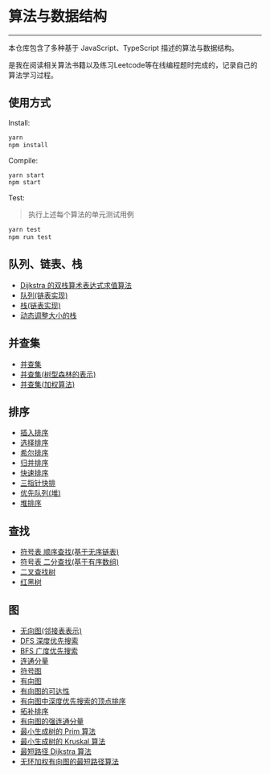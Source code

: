 # 算法与数据结构

---

本仓库包含了多种基于 JavaScript、TypeScript 描述的算法与数据结构。

是我在阅读相关算法书籍以及练习Leetcode等在线编程题时完成的，记录自己的算法学习过程。

## 使用方式

Install:

```bash
yarn
npm install
```

Compile:

```bash
yarn start
npm start
```

Test:
> 执行上述每个算法的单元测试用例

```bash
yarn test
npm run test
```

## 队列、链表、栈

* [Dijkstra 的双栈算术表达式求值算法](src/algs4/1-3/evaluate.ts)
* [队列(链表实现)](src/algs4/1-3/node-queue.ts)
* [栈(链表实现)](src/algs4/1-3/node-stack.ts)
* [动态调整大小的栈](src/algs4/1-3/resizing-array-stack.ts)

## 并查集

* [并查集](src/algs4/1-5/union-find.ts)
* [并查集(树型森林的表示)](src/algs4/1-5/quick-union.ts)
* [并查集(加权算法)](src/algs4/1-5/weight-quick-union.ts)

## 排序

* [插入排序](src/algs4/sort/insertion.ts)
* [选择排序](src/algs4/sort/selection.ts)
* [希尔排序](src/algs4/sort/shell-sort.ts)
* [归并排序](src/algs4/sort/merge-sort.ts)
* [快速排序](src/algs4/sort/quick-sort.ts)
* [三指针快排](src/algs4/sort/quick3way.ts)
* [优先队列(堆)](src/algs4/sort/max-pq.ts)
* [堆排序](src/algs4/sort/heap-sort.ts)

## 查找

* [符号表 顺序查找(基于无序链表)](src/algs4/search/sequential-search-st.ts)
* [符号表 二分查找(基于有序数组)](src/algs4/search/binary-search-st.ts)
* [二叉查找树](src/algs4/search/binary-search-tree.ts)
* [红黑树](src/algs4/search/red-black-bst.ts)

## 图

* [无向图(邻接表表示)](src/algs4/graph/graph.ts)
* [DFS 深度优先搜索](src/algs4/graph/dfs.ts)
* [BFS 广度优先搜索](src/algs4/graph/bfs.ts)
* [连通分量](src/algs4/graph/connect-components.ts)
* [符号图](src/algs4/graph/symbol-graph.ts)
* [有向图](src/algs4/graph/digraph.ts)
* [有向图的可达性](src/algs4/graph/directed-dfs.ts)
* [有向图中深度优先搜索的顶点排序](src/algs4/graph/depth-first-order.ts)
* [拓补排序](src/algs4/graph/topological.ts)
* [有向图的强连通分量](src/algs4/graph/kosaraju.ts)
* [最小生成树的 Prim 算法](src/algs4/graph/prim-mst.ts)
* [最小生成树的 Kruskal 算法](src/algs4/graph/kruskal-mst.ts)
* [最短路径 Dijkstra 算法](src/algs4/graph/dijkstra-sp.ts)
* [无环加权有向图的最短路径算法](src/algs4/graph/acyclic-sp.ts)
